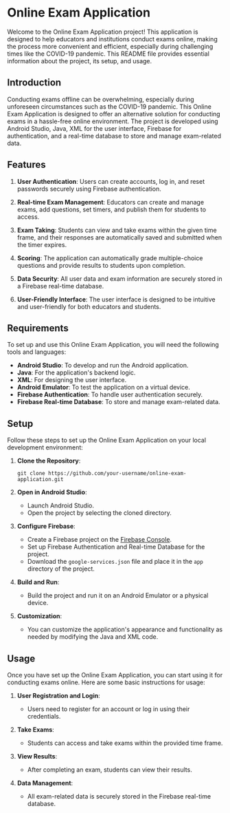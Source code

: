 # Online Exam Application

Welcome to the Online Exam Application project! This application is designed to help educators and institutions conduct exams online, making the process more convenient and efficient, especially during challenging times like the COVID-19 pandemic. This README file provides essential information about the project, its setup, and usage.

## Introduction

Conducting exams offline can be overwhelming, especially during unforeseen circumstances such as the COVID-19 pandemic. This Online Exam Application is designed to offer an alternative solution for conducting exams in a hassle-free online environment. The project is developed using Android Studio, Java, XML for the user interface, Firebase for authentication, and a real-time database to store and manage exam-related data.

## Features

1. **User Authentication**: Users can create accounts, log in, and reset passwords securely using Firebase authentication.

2. **Real-time Exam Management**: Educators can create and manage exams, add questions, set timers, and publish them for students to access.

3. **Exam Taking**: Students can view and take exams within the given time frame, and their responses are automatically saved and submitted when the timer expires.

4. **Scoring**: The application can automatically grade multiple-choice questions and provide results to students upon completion.

5. **Data Security**: All user data and exam information are securely stored in a Firebase real-time database.

6. **User-Friendly Interface**: The user interface is designed to be intuitive and user-friendly for both educators and students.

## Requirements

To set up and use this Online Exam Application, you will need the following tools and languages:

- **Android Studio**: To develop and run the Android application.
- **Java**: For the application's backend logic.
- **XML**: For designing the user interface.
- **Android Emulator**: To test the application on a virtual device.
- **Firebase Authentication**: To handle user authentication securely.
- **Firebase Real-time Database**: To store and manage exam-related data.

## Setup

Follow these steps to set up the Online Exam Application on your local development environment:

1. **Clone the Repository**:

   ```
   git clone https://github.com/your-username/online-exam-application.git
   ```

2. **Open in Android Studio**:

   - Launch Android Studio.
   - Open the project by selecting the cloned directory.

3. **Configure Firebase**:

   - Create a Firebase project on the [Firebase Console](https://console.firebase.google.com/).
   - Set up Firebase Authentication and Real-time Database for the project.
   - Download the `google-services.json` file and place it in the `app` directory of the project.

4. **Build and Run**:

   - Build the project and run it on an Android Emulator or a physical device.

5. **Customization**:

   - You can customize the application's appearance and functionality as needed by modifying the Java and XML code.

## Usage

Once you have set up the Online Exam Application, you can start using it for conducting exams online. Here are some basic instructions for usage:

1. **User Registration and Login**:

   - Users need to register for an account or log in using their credentials.


2. **Take Exams**:

   - Students can access and take exams within the provided time frame.

3. **View Results**:

   - After completing an exam, students can view their results.

4. **Data Management**:

   - All exam-related data is securely stored in the Firebase real-time database.
